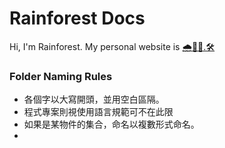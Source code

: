 # Rainforest Docs

Hi, I'm Rainforest. My personal website is [🌧🌲🌲.🛠](https://rainforest.tools)

### Folder Naming Rules

* 各個字以大寫開頭，並用空白區隔。
* 程式專案則視使用語言規範可不在此限
* 如果是某物件的集合，命名以複數形式命名。
* 




